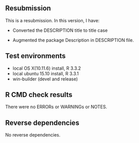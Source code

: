 ## Resubmission

This is a resubmission. In this version, I have:

* Converted the DESCRIPTION title to title case

* Augmented the package Description in DESCRIPTION file.

## Test environments
* local OS X(10.11.6) install, R 3.3.2
* local ubuntu 15.10 install, R 3.3.1
* win-builder (devel and release)

## R CMD check results
There were no ERRORs or WARNINGs or NOTES.

## Reverse dependencies
No reverse dependencies.
